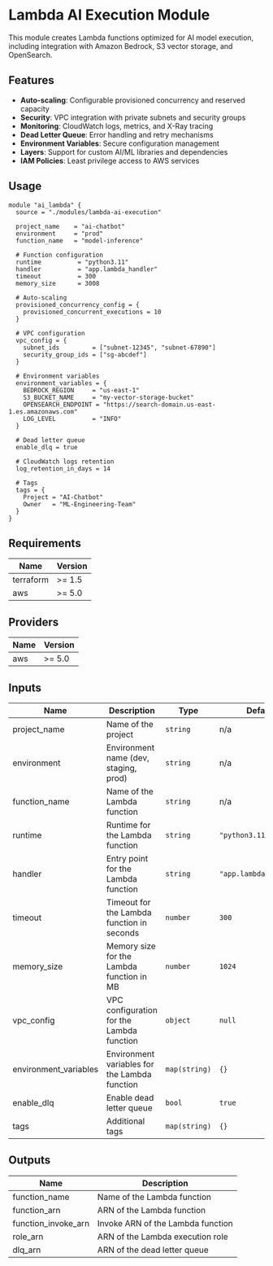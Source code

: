 # Lambda AI Execution Module

This module creates Lambda functions optimized for AI model execution, including integration with Amazon Bedrock, S3 vector storage, and OpenSearch.

## Features

- **Auto-scaling**: Configurable provisioned concurrency and reserved capacity
- **Security**: VPC integration with private subnets and security groups
- **Monitoring**: CloudWatch logs, metrics, and X-Ray tracing
- **Dead Letter Queue**: Error handling and retry mechanisms
- **Environment Variables**: Secure configuration management
- **Layers**: Support for custom AI/ML libraries and dependencies
- **IAM Policies**: Least privilege access to AWS services

## Usage

```hcl
module "ai_lambda" {
  source = "./modules/lambda-ai-execution"
  
  project_name    = "ai-chatbot"
  environment     = "prod"
  function_name   = "model-inference"
  
  # Function configuration
  runtime          = "python3.11"
  handler          = "app.lambda_handler"
  timeout          = 300
  memory_size      = 3008
  
  # Auto-scaling
  provisioned_concurrency_config = {
    provisioned_concurrent_executions = 10
  }
  
  # VPC configuration
  vpc_config = {
    subnet_ids         = ["subnet-12345", "subnet-67890"]
    security_group_ids = ["sg-abcdef"]
  }
  
  # Environment variables
  environment_variables = {
    BEDROCK_REGION     = "us-east-1"
    S3_BUCKET_NAME     = "my-vector-storage-bucket"
    OPENSEARCH_ENDPOINT = "https://search-domain.us-east-1.es.amazonaws.com"
    LOG_LEVEL          = "INFO"
  }
  
  # Dead letter queue
  enable_dlq = true
  
  # CloudWatch logs retention
  log_retention_in_days = 14
  
  # Tags
  tags = {
    Project = "AI-Chatbot"
    Owner   = "ML-Engineering-Team"
  }
}
```

## Requirements

| Name | Version |
|------|---------|
| terraform | >= 1.5 |
| aws | >= 5.0 |

## Providers

| Name | Version |
|------|---------|
| aws | >= 5.0 |

## Inputs

| Name | Description | Type | Default | Required |
|------|-------------|------|---------|:--------:|
| project_name | Name of the project | `string` | n/a | yes |
| environment | Environment name (dev, staging, prod) | `string` | n/a | yes |
| function_name | Name of the Lambda function | `string` | n/a | yes |
| runtime | Runtime for the Lambda function | `string` | `"python3.11"` | no |
| handler | Entry point for the Lambda function | `string` | `"app.lambda_handler"` | no |
| timeout | Timeout for the Lambda function in seconds | `number` | `300` | no |
| memory_size | Memory size for the Lambda function in MB | `number` | `1024` | no |
| vpc_config | VPC configuration for the Lambda function | `object` | `null` | no |
| environment_variables | Environment variables for the Lambda function | `map(string)` | `{}` | no |
| enable_dlq | Enable dead letter queue | `bool` | `true` | no |
| tags | Additional tags | `map(string)` | `{}` | no |

## Outputs

| Name | Description |
|------|-------------|
| function_name | Name of the Lambda function |
| function_arn | ARN of the Lambda function |
| function_invoke_arn | Invoke ARN of the Lambda function |
| role_arn | ARN of the Lambda execution role |
| dlq_arn | ARN of the dead letter queue |
